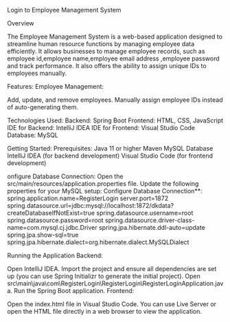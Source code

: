 Login to Employee Management System

Overview

The Employee Management System is a web-based application designed to streamline human resource functions by managing employee data efficiently. 
It allows businesses to manage employee records, such as employee id,employee name,employee email address ,employee password and track performance. It also offers the ability to assign unique IDs to employees manually.

Features:
Employee Management:

Add, update, and remove employees.
Manually assign employee IDs instead of auto-generating them.

Technologies Used:
Backend: Spring Boot
Frontend: HTML, CSS, JavaScript
IDE for Backend: IntelliJ IDEA
IDE for Frontend: Visual Studio Code
Database: MySQL

Getting Started:
Prerequisites:
Java 11 or higher
Maven
MySQL Database
IntelliJ IDEA (for backend development)
Visual Studio Code (for frontend development)

onfigure Database Connection:
Open the src/main/resources/application.properties file.
Update the following properties for your MySQL setup:
Configure Database Connection**:
spring.application.name=RegisterLogin
server.port=1872
spring.datasource.url=jdbc:mysql://localhost:1872/dkdata?createDatabaseIfNotExist=true
spring.datasource.username=root
spring.datasource.password=root
spring.datasource.driver-class-name=com.mysql.cj.jdbc.Driver
spring.jpa.hibernate.ddl-auto=update
spring.jpa.show-sql=true
spring.jpa.hibernate.dialect=org.hibernate.dialect.MySQLDialect

Running the Application
Backend:

Open IntelliJ IDEA.
Import the project and ensure all dependencies are set up (you can use Spring Initializr to generate the initial project).
Open src\main\java\com\RegisterLogin\RegisterLogin\RegisterLoginApplication.java.
Run the Spring Boot application.
Frontend:

Open the index.html file in Visual Studio Code.
You can use Live Server or open the HTML file directly in a web browser to view the application.

